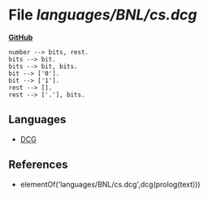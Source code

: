 # File _languages/BNL/cs.dcg_
**[GitHub](https://github.com/softlang/yas/blob/master/languages/BNL/cs.dcg)**
```
number --> bits, rest.
bits --> bit.
bits --> bit, bits.
bit --> ['0'].
bit --> ['1'].
rest --> [].
rest --> ['.'], bits.
```

## Languages
* [DCG](../languages/DCG.md)

## References
* elementOf('languages/BNL/cs.dcg',dcg(prolog(text)))
